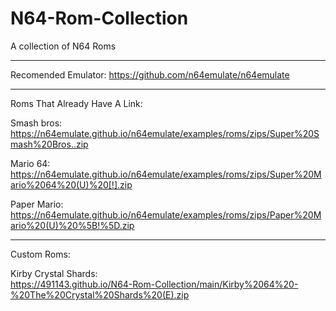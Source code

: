 # N64-Rom-Collection
A collection of N64 Roms  
_______________________________
                                                        
Recomended Emulator: https://github.com/n64emulate/n64emulate  
________________________________

Roms That Already Have A Link:  

Smash bros:       
https://n64emulate.github.io/n64emulate/examples/roms/zips/Super%20Smash%20Bros..zip

Mario 64:         
https://n64emulate.github.io/n64emulate/examples/roms/zips/Super%20Mario%2064%20(U)%20[!].zip

Paper Mario:         
https://n64emulate.github.io/n64emulate/examples/roms/zips/Paper%20Mario%20(U)%20%5B!%5D.zip  
__________________________________

Custom Roms:  

Kirby Crystal Shards:  
https://491143.github.io/N64-Rom-Collection/main/Kirby%2064%20-%20The%20Crystal%20Shards%20(E).zip
